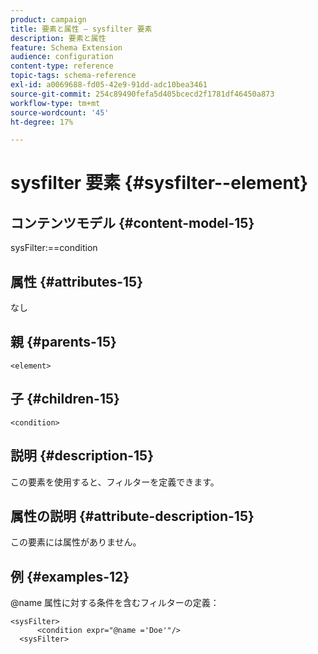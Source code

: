 ```yaml
---
product: campaign
title: 要素と属性 – sysfilter 要素
description: 要素と属性
feature: Schema Extension
audience: configuration
content-type: reference
topic-tags: schema-reference
exl-id: a0069688-fd05-42e9-91dd-adc10bea3461
source-git-commit: 254c89490fefa5d405bcecd2f1781df46450a873
workflow-type: tm+mt
source-wordcount: '45'
ht-degree: 17%

---
```


# sysfilter 要素 {#sysfilter--element}


## コンテンツモデル {#content-model-15}

sysFilter:==condition

## 属性 {#attributes-15}

なし

## 親 {#parents-15}

`<element>`

## 子 {#children-15}

`<condition>`

## 説明 {#description-15}

この要素を使用すると、フィルターを定義できます。

## 属性の説明 {#attribute-description-15}

この要素には属性がありません。

## 例 {#examples-12}

@name 属性に対する条件を含むフィルターの定義：

```
<sysFilter>
      <condition expr="@name ='Doe'"/>
  <sysFilter>
```
